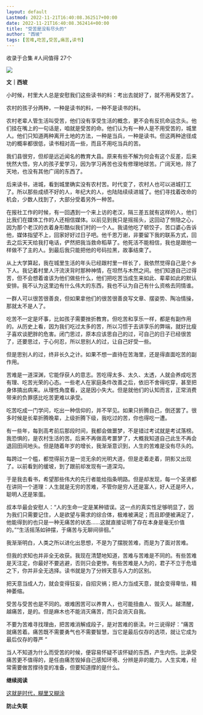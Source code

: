 ```yaml
---
layout: default
Lastmod: 2022-11-21T16:40:08.362517+00:00
date: 2022-11-21T16:40:08.362414+00:00
title: "受苦是没有尽头的"
author: "西坡"
tags: [苦难,吃苦,受苦,痛苦,读书]
---
```


收录于合集 #人间值得 27个

![](https://images.weserv.nl/?url=https%3A//mmbiz.qpic.cn/mmbiz_jpg/ewQwxBMndgxmSU8m7QfmNV5OJPUcjwHicEEKSOh0UC0IG9kaMibaoYtlcvoCqMcVGQMpM5XNb6FPNqia1eunKIxibA/640%3Fwx_fmt%3Djpeg)  

**文｜西坡**

小时候，村里大人总是安慰我们这些读书的料：考出去就好了，就不用再受苦了。

农村的孩子分两种，一种是读书的料，一种不是读书的料。

农村老辈人管生活叫受苦，他们没有享受生活的概念，更不会有反抗命运念头。他们挂在嘴上的一句话是，咱就是受苦的命。他们认为有一种人是不用受苦的，城里人。他们只知道两种离开土地的方法，一种是当兵，一种是读书。但这两种途径成功的概率都很低，读书相对高一些，而且不用吃当兵的苦。

我们县很穷，但却是远近闻名的教育大县。原来有些不解为何会有这个反差，后来恍然大悟，穷人的孩子爱学习，因为学习再苦也没有修理地球苦。广阔天地，除了天地，也没有其他广阔的东西了。

后来读书，进城，看到城里确实没有农村苦。时代变了，农村人也可以进城打工了。所以那些成绩不好的人，年纪大的人，也陆陆续续进城了。他们寻找着改命的机会，少数人找到了，大部分受着另外一种苦。

在报社工作的时候，有一回遇到一个来上访的老汉，隔三差五就有这样的人，他们比我们在媒体工作的人还相信媒体。以前见到我只是摇摇头，这回动了恻隐之心，因为那个老汉的衣着身形酷似我们村的一个人。我请他吃了顿饺子，苦口婆心告诉他，媒体指望不上，回家好好过日子吧。他千恩万谢，非要留下我的联系方式，回去之后天天给我打电话，俨然把我当救命稻草了。他死活不能相信，我也是跟他一样做不了主的人。到最后我只能把他的号码拉黑，故事结束了。

从上大学算起，我在城里生活的年头已经跟村里一样长了，我依然觉得自己是个乡下人。我记着村里人汗流浃背时那种神情，在坦然与木然之间。他们知道自己过得苦，但不会想着谁该为他们做些什么，他们把吃苦当成生来如此、辈辈如此的默认安排。我不认为这里边有什么伟大的东西，我也不认为自己有什么资格去同情谁。

一群人可以很苦很善良，但如果拿他们的很苦很善良写文章、摆姿势、陶冶情操，那就太不是人了。

吃苦不一定是坏事，比如孩子需要挫折教育。但吃苦和享乐一样，都是有副作用的。从历史上看，因为我们吃过太多的苦，所以习惯于去讲享乐的弊端，就好比瘦子喜欢谈肥胖的危害。闭门思过，原本应该思自己的过，可自己的日子已经很苦了，还要思过，于心何忍，所以思别人的过，让自己好受一些。

但是思别人的过，终非长久之计。如果不想一直待在苦海里，还是得直面吃苦的副作用。

苦难是一道深渊，它能俘获人的意志。苦吃得太多、太久、太透，人就会养成吃苦有理、吃苦光荣的心态。一些老人在家庭条件改善之后，依旧不舍得吃穿，甚至把身体搞出病来。从理性角度看，这是因小失大。但是就他们的认知而言，正常消费带来的负罪感比吃苦更难以承受。

吃苦吃成一门学问，吃出一种信仰的，并不罕见。如果只折腾自己，倒还罢了。很多时候是长辈折腾晚辈，上级折腾下级，我吃过的苦，你也得吃一遭。

有一些年，每到高考前后那段时间，我都会做噩梦，不是错过考试就是考试落榜。我恐惧的，是农村生活的苦。后来不再做高考噩梦了，大概我知道自己此生不再会退回田间地头。但是随着年岁的增长，我渐渐意识到，人生的苦难是没有尽头的。

每跨过一个槛，都觉得前方是一览无余的光明大道，但是走着走着，阴影又出现了。以前看到的缓坡，到了跟前却发现有一道深沟。

于是我去看书，希望那些伟大的先行者能给指条明路。但是却发现，每一个圣贤都在讲同一个道理：人生就是无穷的苦难，不管你是穷人还是富人，好人还是坏人，聪明人还是笨蛋。

叔本华最会安慰人：“人的生命一定是某种错误。这一点的真实性足够明显了，因为我们只需要记住，人是欲望与需求的综合体，极难被满足；而且即便被满足了，他能得到的也只是一种无痛苦的状态……这就直接证明了存在本身是毫无价值的。”“生活摇荡如钟摆，于痛苦与无聊间徘徊。”

我渐渐明白，人类之所以进化出思想，不是为了摆脱苦难，而是为了面对苦难。

但我的求知也并非全无收获。我现在清楚地知道，苦难与苦难是不同的。有些苦难是天注定，你最好不要逃避，否则只会更惨。有些苦难是人为的，君子不立于危墙之下，你并非全无选择。读书就是为了分辨天意与人力的区别。

把天意当成人力，就会变得狂妄，自招灾祸；把人力当成天意，就会变得卑怯，精神萎缩。

受苦与受苦也是不同的。艰难困苦可以养育人，也可能扭曲人、毁灭人。越清醒，越痛苦，是的。但是麻木也不能消灭痛苦，而只会消灭自我。

不要为苦难寻找理由，把苦难消解成段子，是对苦难的亵渎。叶三说得好：“痛苦就痛苦着。痛苦既不需要勇气也不需要智慧，当它是最后仅存的选项，就让它成为最后仅存的尊严 ”

当人不知道为什么而受苦的时候，便容易怀疑不该怀疑的东西，产生内伤。比承受痛苦更不值得的，是任由痛苦毁掉自己感知环境、分辨是非的能力。人生实难，经常需要做苦撑待变的准备，但要知道撑的是什么。

**继续阅读**

[这就是时代，糊里又糊涂](http://mp.weixin.qq.com/s?__biz=MzA3MTQ3MzY4Nw==&mid=2648102025&idx=1&sn=a4b2ca2b12cd8500eec5f19b7eb41b7a&chksm=870f7bf1b078f2e72da4ca0b21ba75198acff117a47720c2f253727cc3a8b63008860c044942&scene=21#wechat_redirect)

**防止失联**

